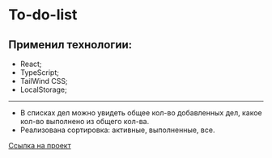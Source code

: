# To-do-list

## Применил технологии:
* React;
* TypeScript;
* TailWind CSS;
* LocalStorage;

***
* В списках дел можно увидеть общее кол-во добавленных дел, какое кол-во выполнено из общего кол-ва.
* Реализована сортировка: активные, выполненные, все. 

[Ссылка на проект](https://kuban23.github.io/to-do-list-react-typescript-tailwind-css/)

